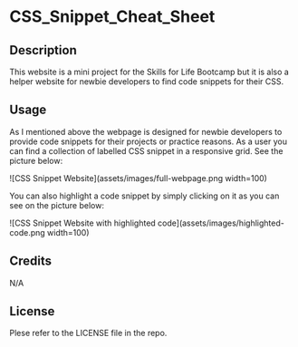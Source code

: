 # CSS_Snippet_Cheat_Sheet

## Description
This website is a mini project for the Skills for Life Bootcamp but it is also a helper website for newbie developers to find code snippets for their CSS.

## Usage
As I mentioned above the webpage is designed for newbie developers to provide code snippets for their projects or practice reasons. As a user you can find a collection of labelled CSS snippet in a responsive grid. See the picture below:

![CSS Snippet Website](assets/images/full-webpage.png width=100)


You can also highlight a code snippet by simply clicking on it as you can see on the picture below:

![CSS Snippet Website with highlighted code](assets/images/highlighted-code.png width=100)

## Credits
N/A

## License
Plese refer to the LICENSE file in the repo.